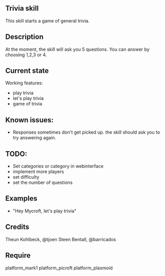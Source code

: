 ## Trivia skill
This skill starts a game of general trivia.

## Description 
At the moment, the skill will ask you 5 questions. You can answer by choosing 1,2,3 or 4.

## Current state
Working features:
- play trivia
- let's play trivia
- game of trivia

## Known issues:
- Responses sometimes don't get picked up. the skill should ask you to try answering again.

## TODO:
- Set categories or category in webinterface
- implement more players
- set difficulty
- set the number of questions

## Examples 
* "Hey Mycroft, let's play trivia"

## Credits 
Theun Kohlbeck, @tjoen
Steen Bentall, @barricados

## Require 
platform_mark1 platform_picroft platform_plasmoid 
